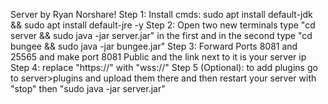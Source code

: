 Server by Ryan Norshare! 
Step 1: Install cmds: sudo apt install default-jdk && sudo apt install default-jre -y 
Step 2: Open two new terminals type "cd server && sudo java -jar server.jar" in the first and in the second type "cd bungee && sudo java -jar bungee.jar" 
Step 3: Forward Ports 8081 and 25565 and make port 8081 Public and the link next to it is your server ip 
Step 4: replace "https://" with "wss://" 
Step 5 (Optional): to add plugins go to server>plugins and upload them there and then restart your server with "stop" then "sudo java -jar server.jar" 
